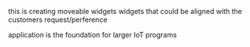this is creating moveable widgets 
widgets that could be aligned with the  customers request/perference

application is the foundation for larger IoT programs

